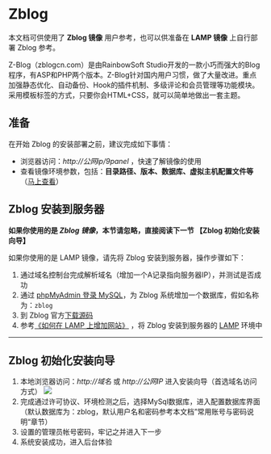 # Zblog

本文档可供使用了 **Zblog 镜像** 用户参考，也可以供准备在 **LAMP 镜像** 上自行部署 Zblog 参考。

Z-Blog（zblogcn.com）是由RainbowSoft Studio开发的一款小巧而强大的Blog程序，有ASP和PHP两个版本。Z-Blog针对国内用户习惯，做了大量改进。重点加强静态优化、自动备份、Hook的插件机制、多级评论和会员管理等功能模块。采用模板标签的方式，只要你会HTML+CSS，就可以简单地做出一套主题。

## 准备

在开始 Zblog 的安装部署之前，建议完成如下事情：

* 浏览器访问：*http://公网ip/9panel* ，快速了解镜像的使用
* 查看镜像环境参数，包括：**目录路径、版本、数据库、虚拟主机配置文件等** （[马上查看](https://support.websoft9.com/docs/lamp/zh/stack-components.html)）

## Zblog 安装到服务器

**如果你使用的是 *Zblog 镜像*，本节请忽略，直接阅读下一节 【Zblog 初始化安装向导】**

如果你使用的是 LAMP 镜像，请先将 Zblog 安装到服务器，操作步骤如下：

1. 通过域名控制台完成解析域名（增加一个A记录指向服务器IP），并测试是否成功
2. 通过 [phpMyAdmin 登录 MySQL](https://support.websoft9.com/docs/lamp/zh/admin-mysql.html)，为 Zblog 系统增加一个数据库，假如名称为：`zblog`
3. 到 Zblog 官方[下载源码](https://www.zblogcn.com/zblogphp/)
2. 参考[《如何在 LAMP 上增加网站》](https://support.websoft9.com/docs/lamp/zh/solution-deployment.html#安装第二个网站) ，将 Zblog 安装到服务器的 [LAMP](https://support.websoft9.com/docs/lamp/zh/) 环境中

---

## Zblog 初始化安装向导

1. 本地浏览器访问：*http://域名* 或 *http://公网IP* 进入安装向导（首选域名访问方式）
   ![](https://libs.websoft9.com/Websoft9/DocsPicture/zh/Zblog/Zblog-installwelcome-websoft9.png)
2. 完成通过许可协议、环境检测之后，选择MySql数据库，进入配置数据库界面（默认数据库为：zblog，默认用户名和密码参考本文档”常用账号与密码说明“章节）
3. 设置的管理员帐号密码，牢记之并进入下一步
4. 系统安装成功，进入后台体验